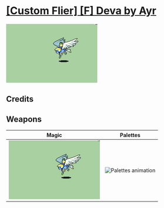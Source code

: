 # [\[Custom Flier\] \[F\] Deva by Ayr](./)

<img src="./6.%20Magic/Magic_000.png" alt="[Custom Flier] [F] Deva by Ayr standing" />

## Credits



## Weapons


|Magic |Palettes |
|  :---: | :---: |
| <img alt="Magic animation" src="./6.%20Magic/Magic.gif" /> | <img alt="Palettes animation" src="./Palettes/Palettes.gif" /> |
